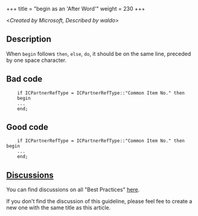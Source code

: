 +++
title = "begin as an 'After Word'"
weight = 230
+++

<_Created by Microsoft, Described by waldo_\>

## Description

When `begin` follows `then`, `else`, `do`, it should be on the same line, preceded by one space character. 

## Bad code

```al
    if ICPartnerRefType = ICPartnerRefType::"Common Item No." then
    begin
    ...
    end;
```

## Good code

```al
    if ICPartnerRefType = ICPartnerRefType::"Common Item No." then begin
    ...
    end;
```

## [Discussions](https://github.com/microsoft/alguidelines/discussions/categories/bc-best-practices?discussions_q=begin+as+an+After+Word+category%3A%22BC+Best+Practices%22)

You can find discussions on all "Best Practices" [here](https://github.com/microsoft/alguidelines/discussions/categories/bc-best-practices).

If you don't find the discussion of this guideline, please feel fee to create a new one with the same title as this article.  